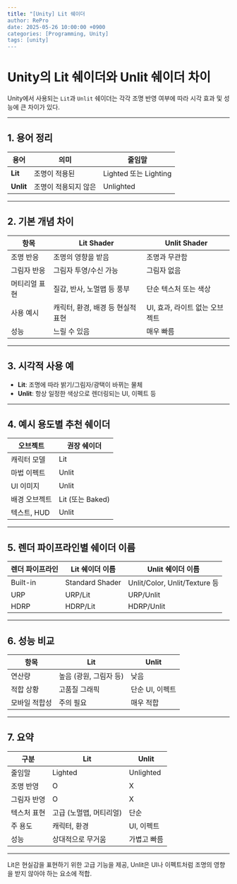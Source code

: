 ```yaml
---
title: "[Unity] Lit 쉐이더
author: RePro
date: 2025-05-26 10:00:00 +0900
categories: [Programming, Unity]
tags: [unity]
---
```


# Unity의 Lit 쉐이더와 Unlit 쉐이더 차이

Unity에서 사용되는 `Lit`과 `Unlit` 쉐이더는 각각 조명 반영 여부에 따라 시각 효과 및 성능에 큰 차이가 있다.

---

## 1. 용어 정리

| 용어 | 의미 | 줄임말 |
|------|------|---------|
| **Lit** | 조명이 적용된 | Lighted 또는 Lighting |
| **Unlit** | 조명이 적용되지 않은 | Unlighted |

---

## 2. 기본 개념 차이

| 항목 | Lit Shader | Unlit Shader |
|------|------------|---------------|
| 조명 반응 | 조명의 영향을 받음 | 조명과 무관함 |
| 그림자 반응 | 그림자 투영/수신 가능 | 그림자 없음 |
| 머티리얼 표현 | 질감, 반사, 노멀맵 등 풍부 | 단순 텍스처 또는 색상 |
| 사용 예시 | 캐릭터, 환경, 배경 등 현실적 표현 | UI, 효과, 라이트 없는 오브젝트 |
| 성능 | 느릴 수 있음 | 매우 빠름 |

---

## 3. 시각적 사용 예

- **Lit**: 조명에 따라 밝기/그림자/광택이 바뀌는 물체
- **Unlit**: 항상 일정한 색상으로 렌더링되는 UI, 이펙트 등

---

## 4. 예시 용도별 추천 쉐이더

| 오브젝트 | 권장 쉐이더 |
|----------|---------------|
| 캐릭터 모델 | Lit |
| 마법 이펙트 | Unlit |
| UI 이미지 | Unlit |
| 배경 오브젝트 | Lit (또는 Baked) |
| 텍스트, HUD | Unlit |

---

## 5. 렌더 파이프라인별 쉐이더 이름

| 렌더 파이프라인 | Lit 쉐이더 이름 | Unlit 쉐이더 이름 |
|-----------------|------------------|--------------------|
| Built-in | Standard Shader | Unlit/Color, Unlit/Texture 등 |
| URP | URP/Lit | URP/Unlit |
| HDRP | HDRP/Lit | HDRP/Unlit |

---

## 6. 성능 비교

| 항목 | Lit | Unlit |
|------|-----|--------|
| 연산량 | 높음 (광원, 그림자 등) | 낮음 |
| 적합 상황 | 고품질 그래픽 | 단순 UI, 이펙트 |
| 모바일 적합성 | 주의 필요 | 매우 적합 |

---

## 7. 요약

| 구분 | Lit | Unlit |
|------|-----|--------|
| 줄임말 | Lighted | Unlighted |
| 조명 반영 | O | X |
| 그림자 반영 | O | X |
| 텍스처 표현 | 고급 (노멀맵, 머티리얼) | 단순 |
| 주 용도 | 캐릭터, 환경 | UI, 이펙트 |
| 성능 | 상대적으로 무거움 | 가볍고 빠름 |

---

Lit은 현실감을 표현하기 위한 고급 기능을 제공, Unlit은 UI나 이펙트처럼 조명의 영향을 받지 않아야 하는 요소에 적합.
